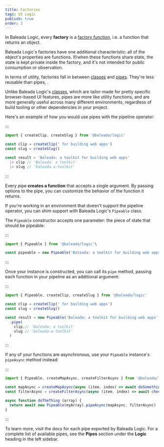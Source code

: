 ```yaml
---
title: Factories
tags: UI Logic
publish: true
order: 3
---
```


In Baleada Logic, every **factory** is a [factory function](https://medium.com/javascript-scene/javascript-factory-functions-with-es6-4d224591a8b1), i.e. a function that returns an object.

Baleada Logic's factories have one additional characteristic: all of the object's properties are functions. If/when these functions share state, the state is kept private inside the factory, and it's not intended for public consumption or observation.

In terms of utility, factories fall in between [classes](/docs/logic/classes-overview) and [pipes](/docs/logic/pipes-overview). They're less reusable than pipes, .

Unlike Baleada Logic's [classes](/docs/logic/classes-overview), which are tailor-made for pretty specific browser-based UI features, pipes are more like utility functions, and are more generally useful across many different environments, regardless of build tooling or other dependencies in your project.

Here's an example of how you would use pipes with the pipeline operator:

:::
```js
import { createClip, createSlug } from '@baleada/logic'

const clip = createClip(' for building web apps')
const slug = createSlug()

const result = 'Baleada: a toolkit for building web apps'
  |> clip // 'Baleada: a toolkit'
  |> slug // 'baleada-a-toolkit'
```
:::

Every pipe **creates a function** that accepts a single argument. By passing options to the pipe, you can customize the behavior of the function it returns.

If you're working in an environment that doesn't support the pipeline operator, you can shim support with Baleada Logic's `Pipeable` class.

The `Pipeable` constructor accepts one parameter: the piece of state that should be pipeable:

:::
```js
import { Pipeable } from '@baleada/logic'\

const pipeable = new Pipeable('Baleada: a toolkit for building web apps')
```
:::

Once your instance is constructed, you can call its `pipe` method, passing each function in your pipeline as an additional argument:

:::
```js
import { Pipeable, createClip, createSlug } from '@baleada/logic'

const clip = createClip(' for building web apps')
const slug = createSlug()

const result = new Pipeable('Baleada: a toolkit for building web apps')
  .pipe(
    clip,// 'Baleada: a toolkit'
    slug // 'baleada-a-toolkit'
  )
```
:::

If any of your functions are asynchronous, use your `Pipeable` instance's `pipeAsync` method instead:

:::
```js
import { Pipeable, createMapAsync, createFilterAsync } from '@baleada/logic'

const mapAsync = createMapAsync(async (item, index) => await doSomething(item, index))
const filterAsync = createFilterAsync(async (item, index) => await checkSomething(item, index))

async function doTheThing (array) {
  return await new Pipeable(myArray).pipeAsync(mapAsync, filterAsync)
}
```
:::

To learn more, visit the docs for each pipe exported by Baleada Logic. For a complete list of available pipes, see the **Pipes** section under the **Logic** heading in the left sidebar.
